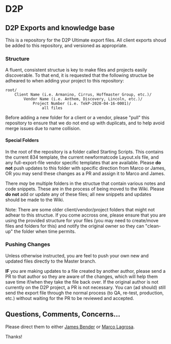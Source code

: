 # D2P
## D2P Exports and knowledge base

This is a repository for the D2P Ultimate export files. All client exports shoud be added to this repository, and versioned as appropriate. 

### Structure
A fluent, consistent structue is key to make files and projects easily discoverable. To that end, it is requested that the following structue be adheared to when adding your project to this repository:

    root/
        Client Name (i.e. Armanino, Cirrus, Hoffmaster Group, etc.)/
            Vendor Name (i.e. Anthem, Discovery, Lincoln, etc.)/
                Project Number (i.e. TekP-2020-04-16-0001)/
                    all files

Before adding a new folder for a client or a vendor, please "pull" this repository to ensure that we do not end up with duplicats, and to help avoid merge issues due to name collision.

#### Special Folders
In the root of the repository is a folder called Starting Scripts. This contains the current 834 template, the current newformatcode Layout.xls file, and any full-export-file vendor specific templates that are available. Please **do not** push updates to this folder with specific direction from Marco or James, OR you may send these changes as a PR and assign it to Marco and James.

There *may* be multiple folders in the structue that contain various notes and code snippets. These are in the process of being moved to the Wiki. Please **do not** add or update any of these files; all new snippets and updates should be made to the Wiki.

Note: There are some older client/vendor/project folders that might not adhear to this structue. If you come accross one, please ensure that you are using the provided structure for your files (you may need to create/move files and folders for this) and notify the original owner so they can "clean-up" the folder when time permits.

### Pushing Changes
Unless otherwise instructed, you are feel to push your own new and updated files directly to the Master branch.

**IF** you are making updates to a file created by another author, please send a PR to that author so they are aware of the changes, which will help them save time if/when they take the file back over. If the original author is not currently on the D2P project, a PR is not necessary. You can (ad should) still send the export file through the normal process (to QA, re-test, production, etc.) without waiting for the PR to be reviewed and accepted.

## Questions, Comments, Concerns...
Please direct them to either [James Bender](JBender@TekPartners.com) or [Marco Lagrosa](MLagrosa@TekPartners.com). 

Thanks!
